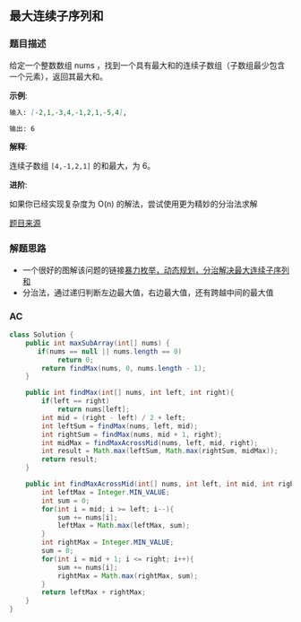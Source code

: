 ## 最大连续子序列和

### 题目描述

给定一个整数数组 nums ，找到一个具有最大和的连续子数组（子数组最少包含一个元素），返回其最大和。

**示例**:

```markdown
输入: [-2,1,-3,4,-1,2,1,-5,4],
```

```markdown
输出: 6
```

**解释**: 

连续子数组 `[4,-1,2,1]` 的和最大，为 6。

**进阶**:

如果你已经实现复杂度为 O(n) 的解法，尝试使用更为精妙的分治法求解

[题目来源](https://leetcode-cn.com/problems/maximum-subarray/)

### 解题思路

* 一个很好的图解该问题的链接[暴力枚举，动态规划，分治解决最大连续子序列和](https://leetcode-cn.com/problems/maximum-subarray/solution/zui-da-zi-xu-he-cshi-xian-si-chong-jie-fa-bao-li-f/)
* 分治法，通过递归判断左边最大值，右边最大值，还有跨越中间的最大值

### AC

```java
class Solution {
    public int maxSubArray(int[] nums) {
       if(nums == null || nums.length == 0)
            return 0;
        return findMax(nums, 0, nums.length - 1);
    }

    public int findMax(int[] nums, int left, int right){
        if(left == right)
            return nums[left];
        int mid = (right - left) / 2 + left;
        int leftSum = findMax(nums, left, mid);
        int rightSum = findMax(nums, mid + 1, right);
        int midMax = findMaxAcrossMid(nums, left, mid, right);
        int result = Math.max(leftSum, Math.max(rightSum, midMax));
        return result;
    }

    public int findMaxAcrossMid(int[] nums, int left, int mid, int right){
        int leftMax = Integer.MIN_VALUE;
        int sum = 0;
        for(int i = mid; i >= left; i--){
            sum += nums[i];
            leftMax = Math.max(leftMax, sum);
        }
        int rightMax = Integer.MIN_VALUE;
        sum = 0;
        for(int i = mid + 1; i <= right; i++){
            sum += nums[i];
            rightMax = Math.max(rightMax, sum);
        }
        return leftMax + rightMax;
    }
}
```